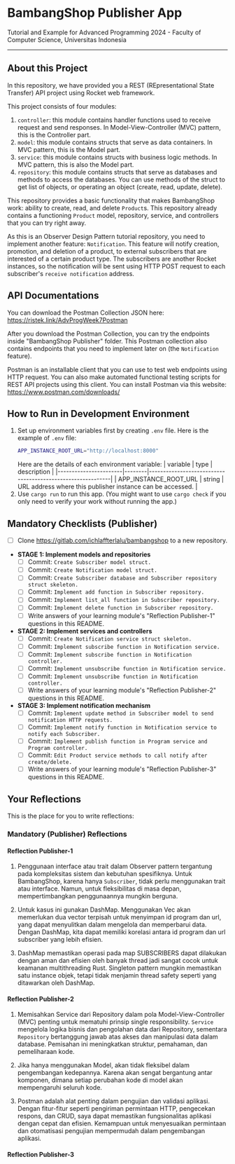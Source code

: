 # BambangShop Publisher App
Tutorial and Example for Advanced Programming 2024 - Faculty of Computer Science, Universitas Indonesia

---

## About this Project
In this repository, we have provided you a REST (REpresentational State Transfer) API project using Rocket web framework.

This project consists of four modules:
1.  `controller`: this module contains handler functions used to receive request and send responses.
    In Model-View-Controller (MVC) pattern, this is the Controller part.
2.  `model`: this module contains structs that serve as data containers.
    In MVC pattern, this is the Model part.
3.  `service`: this module contains structs with business logic methods.
    In MVC pattern, this is also the Model part.
4.  `repository`: this module contains structs that serve as databases and methods to access the databases.
    You can use methods of the struct to get list of objects, or operating an object (create, read, update, delete).

This repository provides a basic functionality that makes BambangShop work: ability to create, read, and delete `Product`s.
This repository already contains a functioning `Product` model, repository, service, and controllers that you can try right away.

As this is an Observer Design Pattern tutorial repository, you need to implement another feature: `Notification`.
This feature will notify creation, promotion, and deletion of a product, to external subscribers that are interested of a certain product type.
The subscribers are another Rocket instances, so the notification will be sent using HTTP POST request to each subscriber's `receive notification` address.

## API Documentations

You can download the Postman Collection JSON here: https://ristek.link/AdvProgWeek7Postman

After you download the Postman Collection, you can try the endpoints inside "BambangShop Publisher" folder.
This Postman collection also contains endpoints that you need to implement later on (the `Notification` feature).

Postman is an installable client that you can use to test web endpoints using HTTP request.
You can also make automated functional testing scripts for REST API projects using this client.
You can install Postman via this website: https://www.postman.com/downloads/

## How to Run in Development Environment
1.  Set up environment variables first by creating `.env` file.
    Here is the example of `.env` file:
    ```bash
    APP_INSTANCE_ROOT_URL="http://localhost:8000"
    ```
    Here are the details of each environment variable:
    | variable              | type   | description                                                |
    |-----------------------|--------|------------------------------------------------------------|
    | APP_INSTANCE_ROOT_URL | string | URL address where this publisher instance can be accessed. |
2.  Use `cargo run` to run this app.
    (You might want to use `cargo check` if you only need to verify your work without running the app.)

## Mandatory Checklists (Publisher)
-   [ ] Clone https://gitlab.com/ichlaffterlalu/bambangshop to a new repository.
-   **STAGE 1: Implement models and repositories**
    -   [ ] Commit: `Create Subscriber model struct.`
    -   [ ] Commit: `Create Notification model struct.`
    -   [ ] Commit: `Create Subscriber database and Subscriber repository struct skeleton.`
    -   [ ] Commit: `Implement add function in Subscriber repository.`
    -   [ ] Commit: `Implement list_all function in Subscriber repository.`
    -   [ ] Commit: `Implement delete function in Subscriber repository.`
    -   [ ] Write answers of your learning module's "Reflection Publisher-1" questions in this README.
-   **STAGE 2: Implement services and controllers**
    -   [ ] Commit: `Create Notification service struct skeleton.`
    -   [ ] Commit: `Implement subscribe function in Notification service.`
    -   [ ] Commit: `Implement subscribe function in Notification controller.`
    -   [ ] Commit: `Implement unsubscribe function in Notification service.`
    -   [ ] Commit: `Implement unsubscribe function in Notification controller.`
    -   [ ] Write answers of your learning module's "Reflection Publisher-2" questions in this README.
-   **STAGE 3: Implement notification mechanism**
    -   [ ] Commit: `Implement update method in Subscriber model to send notification HTTP requests.`
    -   [ ] Commit: `Implement notify function in Notification service to notify each Subscriber.`
    -   [ ] Commit: `Implement publish function in Program service and Program controller.`
    -   [ ] Commit: `Edit Product service methods to call notify after create/delete.`
    -   [ ] Write answers of your learning module's "Reflection Publisher-3" questions in this README.

## Your Reflections
This is the place for you to write reflections:

### Mandatory (Publisher) Reflections

#### Reflection Publisher-1
1. Penggunaan interface atau trait dalam Observer pattern tergantung pada kompleksitas sistem dan kebutuhan spesifiknya. Untuk BambangShop, karena hanya `Subscriber`, tidak perlu menggunakan trait atau interface. Namun, untuk fleksibilitas di masa depan, mempertimbangkan penggunaannya mungkin berguna.

2. Untuk kasus ini gunakan DashMap. Menggunakan Vec akan memerlukan dua vector terpisah untuk menyimpan id program dan url, yang dapat menyulitkan dalam mengelola dan memperbarui data. Dengan DashMap, kita dapat memiliki korelasi antara id program dan url subscriber yang lebih efisien.

3. DashMap memastikan operasi pada map SUBSCRIBERS dapat dilakukan dengan aman dan efisien oleh banyak thread jadi sangat cocok untuk keamanan multithreading Rust. Singleton pattern mungkin memastikan satu instance objek, tetapi tidak menjamin thread safety seperti yang ditawarkan oleh DashMap.

#### Reflection Publisher-2
1. Memisahkan Service dari Repository dalam pola Model-View-Controller (MVC) penting untuk mematuhi prinsip single responsibility. `Service` mengelola logika bisnis dan pengolahan data dari Repository, sementara `Repository` bertanggung jawab atas akses dan manipulasi data dalam database. Pemisahan ini meningkatkan struktur, pemahaman, dan pemeliharaan kode.

2. Jika hanya menggunakan Model, akan tidak fleksibel dalam pengembangan kedepannya. Karena akan sengat bergantung antar komponen, dimana setiap perubahan kode di model akan mempengaruhi seluruh kode.

3. Postman adalah alat penting dalam pengujian dan validasi aplikasi. Dengan fitur-fitur seperti pengiriman permintaan HTTP, pengecekan respons, dan CRUD, saya dapat memastikan fungsionalitas aplikasi dengan cepat dan efisien. Kemampuan untuk menyesuaikan permintaan dan otomatisasi pengujian mempermudah dalam pengembangan aplikasi.

#### Reflection Publisher-3
